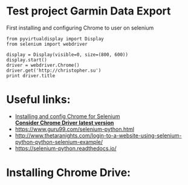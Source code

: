 # Test project Garmin Data Export

First installing and configuring Chrome to user on selenium
```
from pyvirtualdisplay import Display
from selenium import webdriver

display = Display(visible=0, size=(800, 600))
display.start()
driver = webdriver.Chrome()
driver.get('http://christopher.su')
print driver.title
```


# Useful links:
* [Installing and config Chrome for Selenium](https://christopher.su/2015/selenium-chromedriver-ubuntu/)  
[**Consider Chrome Driver latest version**](https://chromedriver.storage.googleapis.com/2.40/chromedriver_linux64.zip)
* https://www.guru99.com/selenium-python.html  
* http://www.thetaranights.com/login-to-a-website-using-selenium-python-python-selenium-example/  
* https://selenium-python.readthedocs.io/  




# Installing Chrome Drive:
